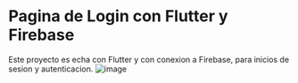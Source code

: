 # Pagina de Login con Flutter y Firebase

Este proyecto es echa con Flutter y con conexion a Firebase, para inicios de sesion y autenticacion. 
![image](https://github.com/Abril12Sanchez/countertestLogin/assets/137373616/09ccac72-c29d-49d7-8dd0-51ca4c26aed1)

